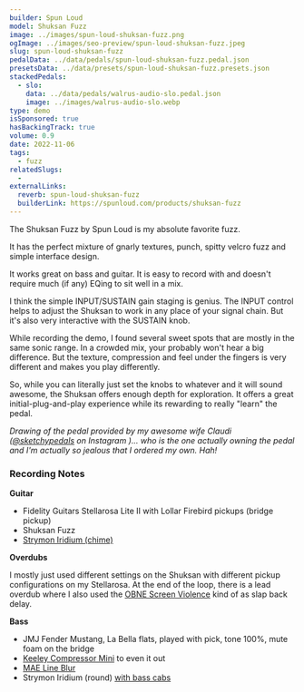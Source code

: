 ```yaml
---
builder: Spun Loud
model: Shuksan Fuzz
image: ../images/spun-loud-shuksan-fuzz.png
ogImage: ../images/seo-preview/spun-loud-shuksan-fuzz.jpeg
slug: spun-loud-shuksan-fuzz
pedalData: ../data/pedals/spun-loud-shuksan-fuzz.pedal.json
presetsData: ../data/presets/spun-loud-shuksan-fuzz.presets.json
stackedPedals:
  - slo:
    data: ../data/pedals/walrus-audio-slo.pedal.json
    image: ../images/walrus-audio-slo.webp
type: demo
isSponsored: true
hasBackingTrack: true
volume: 0.9
date: 2022-11-06
tags:
  - fuzz
relatedSlugs:
  -
externalLinks:
  reverb: spun-loud-shuksan-fuzz
  builderLink: https://spunloud.com/products/shuksan-fuzz
---
```


The Shuksan Fuzz by Spun Loud is my absolute favorite fuzz.

It has the perfect mixture of gnarly textures, punch, spitty velcro fuzz and simple interface design.

It works great on bass and guitar. It is easy to record with and doesn't require much (if any) EQing to sit well in a mix.

I think the simple INPUT/SUSTAIN gain staging is genius. The INPUT control helps to adjust the Shuksan to work in any place of your signal chain. But it's also very interactive with the SUSTAIN knob.

While recording the demo, I found several sweet spots that are mostly in the same sonic range. In a crowded mix, your probably won't hear a big difference. But the texture, compression and feel under the fingers is very different and makes you play differently.

So, while you can literally just set the knobs to whatever and it will sound awesome, the Shuksan offers enough depth for exploration. It offers a great initial-plug-and-play experience while its rewarding to really "learn" the pedal.

_Drawing of the pedal provided by my awesome wife Claudi ([@sketchypedals](https://www.instagram.com/sketchypedals/) on Instagram )... who is the one actually owning the pedal and I'm actually so jealous that I ordered my own. Hah!_

### Recording Notes

**Guitar**

- Fidelity Guitars Stellarosa Lite II with Lollar Firebird pickups (bridge pickup)
- Shuksan Fuzz
- [Strymon Iridium (chime)](/demos/strymon-iridium)

**Overdubs**

I mostly just used different settings on the Shuksan with different pickup configurations on my Stellarosa. At the end of the loop, there is a lead overdub where I also used the [OBNE Screen Violence](/demos/old-blood-noise-endeavors-screen-violence) kind of as slap back delay.

**Bass**

- JMJ Fender Mustang, La Bella flats, played with pick, tone 100%, mute foam on the bridge
- [Keeley Compressor Mini](/demos/keeley-electronics-compressor-mini) to even it out
- [MAE Line Blur](/demos/mask-audio-electronics-line-blur)
- Strymon Iridium (round) [with bass cabs](/posts/strymon-iridium-bass-ownhammer-ir/)
